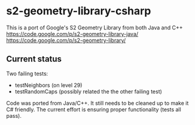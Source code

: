 s2-geometry-library-csharp
==========================

This is a port of Google's S2 Geometry Library from both Java and C++
https://code.google.com/p/s2-geometry-library-java/
https://code.google.com/p/s2-geometry-library/


Current status
---
Two failing tests:
- testNeighbors (on level 29)
- testRandomCaps (possibly related the the other failing test)

Code was ported from Java/C++. It still needs to be cleaned up to make it C# friendly.
The current effort is ensuring proper functionality (tests all pass).
